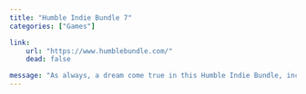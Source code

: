 ```yaml
---
title: "Humble Indie Bundle 7"
categories: ["Games"]

link:
    url: "https://www.humblebundle.com/"
    dead: false

message: "As always, a dream come true in this Humble Indie Bundle, including Indie Game: The movie."
---
```

